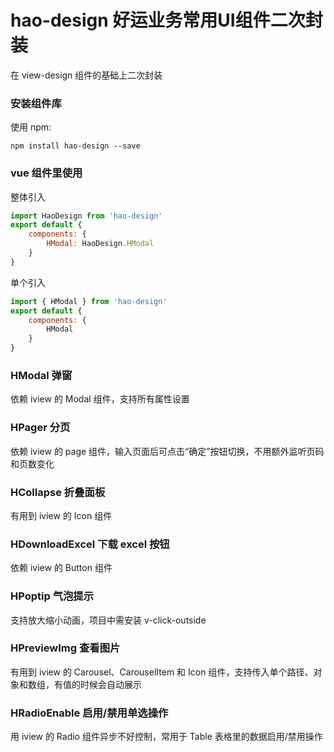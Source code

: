 # hao-design 好运业务常用UI组件二次封装
在 view-design 组件的基础上二次封装
### 安装组件库

使用 npm:
```
npm install hao-design --save
```

### vue 组件里使用

整体引入
```js
import HaoDesign from 'hao-design'
export default {
    components: {
        HModal: HaoDesign.HModal
    }
}
```

单个引入
```js
import { HModal } from 'hao-design'
export default {
    components: {
        HModal
    }
}
```

### HModal 弹窗
依赖 iview 的 Modal 组件，支持所有属性设置

### HPager 分页
依赖 iview 的 page 组件，输入页面后可点击“确定”按钮切换，不用额外监听页码和页数变化

### HCollapse 折叠面板
有用到 iview 的 Icon 组件

### HDownloadExcel 下载 excel 按钮
依赖 iview 的 Button 组件

### HPoptip 气泡提示
支持放大缩小动画，项目中需安装 v-click-outside

### HPreviewImg 查看图片
有用到 iview 的 Carousel、CarouselItem 和 Icon 组件，支持传入单个路径、对象和数组，有值的时候会自动展示

### HRadioEnable 启用/禁用单选操作
用 iview 的 Radio 组件异步不好控制，常用于 Table 表格里的数据启用/禁用操作
